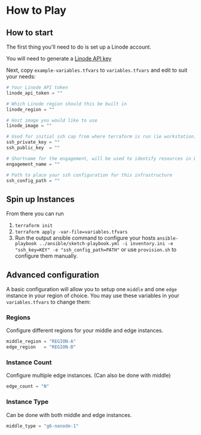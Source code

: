 # How to Play

## How to start

The first thing you'll need to do is set up a Linode account.

You will need to generate a [Linode API key](https://www.linode.com/docs/products/tools/cloud-manager/guides/cloud-api-keys/)

Next, copy `example-variables.tfvars` to  `variables.tfvars` and edit to suit your needs:

``` terraform
# Your Linode API token
linode_api_token = ""

# Which Linode region should this be built in
linode_region = ""

# Host image you would like to use
linode_image = ""

# Used for initial ssh cap from where terraform is run (ie workstation) into cloud instances
ssh_private_key = ""
ssh_public_key  = ""

# Shortname for the engagement, will be used to identify resources in Linode and hostnames
engagement_name = ""

# Path to place your ssh configuration for this infrastructure
ssh_config_path = ""
```

## Spin up Instances

From there you can run

1. `terraform init`
2. `terraform apply -var-file=variables.tfvars`
3. Run the output ansible command to configure your hosts `ansible-playbook ../ansible/sketch-playbook.yml -i inventory.ini -e "ssh_key=KEY" -e "ssh_config_path=PATH"` or use `provision.sh` to configure them manually.

## Advanced configuration

A basic configuration will allow you to setup one `middle` and one `edge` instance in your region of choice. You may use these variables in your `variables.tfvars` to change them:

### Regions
Configure different regions for your middle and edge instances.

```terraform
middle_region = "REGION-A"
edge_region   = "REGION-B"
```

### Instance Count
Configure multiple edge instances. (Can also be done with middle)

```terraform
edge_count = "N"
```

### Instance Type
Can be done with both middle and edge instances.

```terraform
middle_type = "g6-nanode-1"
```